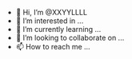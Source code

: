 - 👋 Hi, I’m @XXYYLLLL
- 👀 I’m interested in ...
- 🌱 I’m currently learning ...
- 💞️ I’m looking to collaborate on ...
- 📫 How to reach me ...

<!---
XXYYLLLL/XXYYLLLL is a ✨ special ✨ repository because its `README.md` (this file) appears on your GitHub profile.
You can click the Preview link to take a look at your changes.
--->
